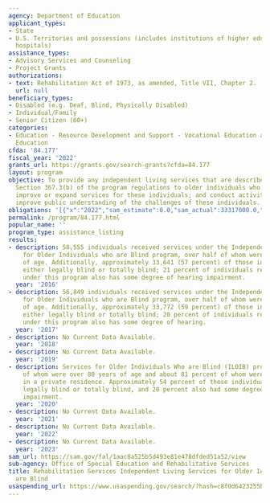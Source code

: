```yaml
---
agency: Department of Education
applicant_types:
- State
- U.S. Territories and possessions (includes institutions of higher education and
  hospitals)
assistance_types:
- Advisory Services and Counseling
- Project Grants
authorizations:
- text: Rehabilitation Act of 1973, as amended, Title VII, Chapter 2.
  url: null
beneficiary_types:
- Disabled (e.g. Deaf, Blind, Physically Disabled)
- Individual/Family
- Senior Citizen (60+)
categories:
- Education - Resource Development and Support - Vocational Education and Handicapped
  Education
cfda: '84.177'
fiscal_year: '2022'
grants_url: https://grants.gov/search-grants?cfda=84.177
layout: program
objective: To provide any independent living services that are described in 34 CFR
  Section 367.3(b) of the program regulations to older individuals who are blind;
  improve or expand services for these individuals; and conduct activities to help
  improve public understanding of the challenges of these individuals.
obligations: '[{"x":"2022","sam_estimate":0.0,"sam_actual":33317000.0,"usa_spending_actual":32454633.5},{"x":"2023","sam_estimate":33317000.0,"sam_actual":0.0,"usa_spending_actual":32407488.62},{"x":"2024","sam_estimate":38317000.0,"sam_actual":0.0,"usa_spending_actual":31646879.88}]'
permalink: /program/84.177.html
popular_name: ''
program_type: assistance_listing
results:
- description: 58,555 individuals received services under the Independent Living Services
    for Older Individuals who are Blind program, over half of whom were over 80 years
    of age. Additionally, approximately 33,641 (57 percent) of those individuals were
    either legally blind or totally blind; 21 percent of individuals receiving services
    under this program also has some degree of hearing impairment.
  year: '2016'
- description: 56,849 individuals received services under the Independent Living Services
    for Older Individuals who are Blind program, over half of whom were over 80 years
    of age. Additionally, approximately 33,772 (59 percent) of those individuals were
    either legally blind or totally blind; 20 percent of individuals receiving services
    under this program also has some degree of hearing.
  year: '2017'
- description: No Current Data Available.
  year: '2018'
- description: No Current Data Available.
  year: '2019'
- description: Services for Older Individuals Who are Blind (ILOIB) program, 49 percent
    of whom were over 80 years of age and about 81 percent of whom were still living
    in a private residence. Approximately 54 percent of these individuals were either
    legally blind or totally blind, and 20 percent also had some degree of hearing
    impairment.
  year: '2020'
- description: No Current Data Available.
  year: '2021'
- description: No Current Data Available.
  year: '2022'
- description: No Current Data Available.
  year: '2023'
sam_url: https://sam.gov/fal/1aac8a525b5d493e81e478dfded51a52/view
sub-agency: Office of Special Education and Rehabilitative Services
title: Rehabilitation Services Independent Living Services for Older Individuals Who
  are Blind
usaspending_url: https://www.usaspending.gov/search/?hash=c8f0d6423255b4abd079ebbfb18df1ea
---
```

